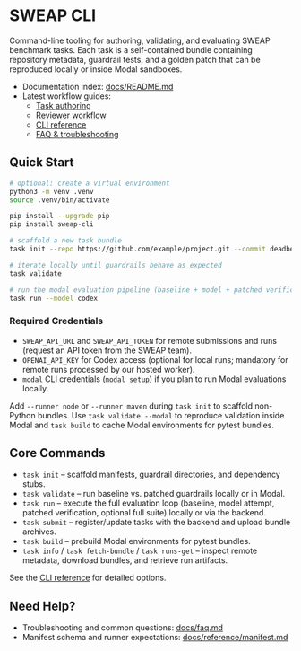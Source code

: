 # SWEAP CLI

Command-line tooling for authoring, validating, and evaluating SWEAP benchmark
tasks. Each task is a self-contained bundle containing repository metadata,
guardrail tests, and a golden patch that can be reproduced locally or inside
Modal sandboxes.

- Documentation index: [docs/README.md](docs/README.md)
- Latest workflow guides:
  - [Task authoring](docs/task-authoring.md)
  - [Reviewer workflow](docs/reviewing.md)
  - [CLI reference](docs/reference/cli.md)
  - [FAQ & troubleshooting](docs/faq.md)

## Quick Start

```bash
# optional: create a virtual environment
python3 -m venv .venv
source .venv/bin/activate

pip install --upgrade pip
pip install sweap-cli

# scaffold a new task bundle
task init --repo https://github.com/example/project.git --commit deadbeef

# iterate locally until guardrails behave as expected
task validate

# run the modal evaluation pipeline (baseline + model + patched verification)
task run --model codex
```

### Required Credentials

- `SWEAP_API_URL` and `SWEAP_API_TOKEN` for remote submissions and runs (request an API token from the SWEAP team).
- `OPENAI_API_KEY` for Codex access (optional for local runs; mandatory for remote runs processed by our hosted worker).
- `modal` CLI credentials (`modal setup`) if you plan to run Modal evaluations locally.

Add `--runner node` or `--runner maven` during `task init` to scaffold non-Python
bundles. Use `task validate --modal` to reproduce validation inside Modal and
`task build` to cache Modal environments for pytest bundles.

## Core Commands

- `task init` – scaffold manifests, guardrail directories, and dependency stubs.
- `task validate` – run baseline vs. patched guardrails locally or in Modal.
- `task run` – execute the full evaluation loop (baseline, model attempt,
  patched verification, optional full suite) locally or via the backend.
- `task submit` – register/update tasks with the backend and upload bundle
  archives.
- `task build` – prebuild Modal environments for pytest bundles.
- `task info` / `task fetch-bundle` / `task runs-get` – inspect remote metadata,
  download bundles, and retrieve run artifacts.

See the [CLI reference](docs/reference/cli.md) for detailed options.

## Need Help?

- Troubleshooting and common questions: [docs/faq.md](docs/faq.md)
- Manifest schema and runner expectations:
  [docs/reference/manifest.md](docs/reference/manifest.md)
